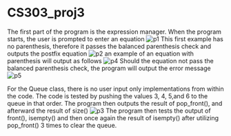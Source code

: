 # CS303_proj3
The first part of the program is the expression manager. When the program starts, the user is prompted to enter an equation ![p1](https://github.com/IsaOrtiz08/CS303_proj3/assets/113536391/16f75840-a49d-4683-91a0-d56c64f6b3aa) This first example has no parenthesis, therefore it passes the balanced parenthesis check and outputs the postfix equation ![p2](https://github.com/IsaOrtiz08/CS303_proj3/assets/113536391/1530cc14-beb0-4638-8f17-42851bbc2a2d) an example of an equation with parenthesis will output as follows ![p4](https://github.com/IsaOrtiz08/CS303_proj3/assets/113536391/869f8bb9-ace5-4d1d-9d8d-696793de99b3)
Should the equation not pass the balanced parenthesis check, the program will output the error message![p5](https://github.com/IsaOrtiz08/CS303_proj3/assets/113536391/408df9c1-2cd2-4ac1-a543-13b7bc1d42ad)

For the Queue class, there is no user input only implementations from within the code. The code is tested by pushing the values 3, 4, 5,and 6 to the queue in that order. The program then outputs the result of pop_front(), and afterward the result of size()
![p3](https://github.com/IsaOrtiz08/CS303_proj3/assets/113536391/2ce8bab8-bbee-4bf1-84bf-6138e16de5f1)
The program then tests the output of front(), isempty() and then once again the result of isempty() after utilizing pop_front() 3 times to clear the queue.
